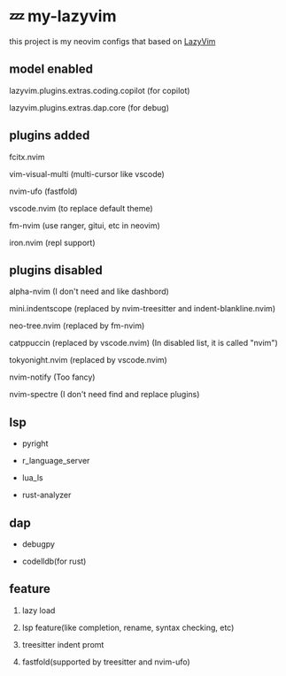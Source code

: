 # 💤 my-lazyvim

this project is my neovim configs that based on [LazyVim](https://github.com/LazyVim/LazyVim)

## model enabled

lazyvim.plugins.extras.coding.copilot (for copilot)

lazyvim.plugins.extras.dap.core (for debug)

## plugins added

fcitx.nvim

vim-visual-multi (multi-cursor like vscode)

nvim-ufo (fastfold)

vscode.nvim (to replace default theme)

fm-nvim (use ranger, gitui, etc in neovim)

iron.nvim (repl support)

## plugins disabled

alpha-nvim (I don't need and like dashbord)

mini.indentscope (replaced by nvim-treesitter and indent-blankline.nvim)

neo-tree.nvim (replaced by fm-nvim)

catppuccin (replaced by vscode.nvim) (In disabled list, it is called "nvim")

tokyonight.nvim (replaced by vscode.nvim)

nvim-notify (Too fancy)

nvim-spectre (I don't need find and replace plugins)

## lsp

* pyright

* r_language_server

* lua_ls

* rust-analyzer

## dap

* debugpy

* codelldb(for rust)

## feature

1. lazy load[](./screenshot/lazy_load.png)

2. lsp feature(like completion, rename, syntax checking, etc)

3. treesitter indent promt[](./screenshot/treesitter_indent_promt.png)

4. fastfold(supported by treesitter and nvim-ufo) [](./screenshot/)


